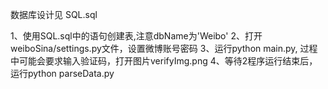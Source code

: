 数据库设计见 SQL.sql


1、使用SQL.sql中的语句创建表,注意dbName为'Weibo'
2、打开weiboSina/settings.py文件，设置微博账号密码
3、运行python main.py, 过程中可能会要求输入验证码，打开图片verifyImg.png
4、等待2程序运行结束后，运行python parseData.py